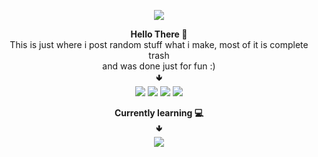 <p align="center">
   <a href="">
      <img src="https://media.discordapp.net/attachments/895604205417553941/896017017054834698/output-onlinepngtools2.png?width=524&height=167" />
   </a>
</p>
<p align="center">
    <strong>Hello There 👋</strong>
    <br>
    This is just where i post random stuff what i make, most of it is complete trash<br>
    and was done just for fun :)<br>
   🢃
   <br>
   <img src="https://img.shields.io/badge/html5-%23E34F26.svg?style=for-the-badge&logo=html5&logoColor=white">
   <img src="https://img.shields.io/badge/css3-%231572B6.svg?style=for-the-badge&logo=css3&logoColor=white">
   <img src="https://img.shields.io/badge/javascript-%23323330.svg?style=for-the-badge&logo=javascript&logoColor=%23F7DF1E">
   <img src="https://img.shields.io/badge/python-3670A0?style=for-the-badge&logo=python&logoColor=ffdd54">
</p>
<p align="center">
    <strong>Currently learning 💻</strong>
    <br>
   🢃
   <br>
    <img src="https://img.shields.io/badge/c%23-%23239120.svg?style=for-the-badge&logo=c-sharp&logoColor=white">
</p>
<!-- <p align="center" style="font-weight: 600px">
    <a href="https://github.com/lewis-hanson">
        <img align="center" src="https://github-readme-stats.vercel.app/api?username=lewis-hanson&theme=gotham&show_icons=true" />
        <img align="center" src="https://github-readme-stats.vercel.app/api/top-langs/?username=lewis-hanson&theme=gotham&show_icons=true" />
    </a>
</p><br>
 -->
